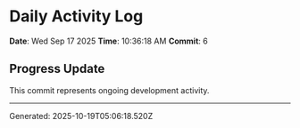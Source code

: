 # Daily Activity Log

**Date**: Wed Sep 17 2025
**Time**: 10:36:18 AM
**Commit**: 6

## Progress Update

This commit represents ongoing development activity.

---
Generated: 2025-10-19T05:06:18.520Z
